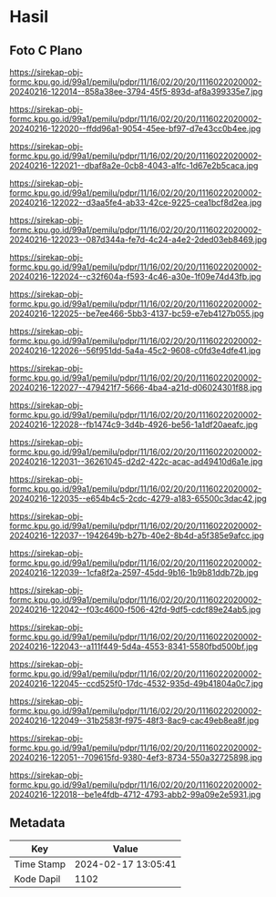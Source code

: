 # Hasil

## Foto C Plano

https://sirekap-obj-formc.kpu.go.id/99a1/pemilu/pdpr/11/16/02/20/20/1116022020002-20240216-122014--858a38ee-3794-45f5-893d-af8a399335e7.jpg

https://sirekap-obj-formc.kpu.go.id/99a1/pemilu/pdpr/11/16/02/20/20/1116022020002-20240216-122020--ffdd96a1-9054-45ee-bf97-d7e43cc0b4ee.jpg

https://sirekap-obj-formc.kpu.go.id/99a1/pemilu/pdpr/11/16/02/20/20/1116022020002-20240216-122021--dbaf8a2e-0cb8-4043-a1fc-1d67e2b5caca.jpg

https://sirekap-obj-formc.kpu.go.id/99a1/pemilu/pdpr/11/16/02/20/20/1116022020002-20240216-122022--d3aa5fe4-ab33-42ce-9225-cea1bcf8d2ea.jpg

https://sirekap-obj-formc.kpu.go.id/99a1/pemilu/pdpr/11/16/02/20/20/1116022020002-20240216-122023--087d344a-fe7d-4c24-a4e2-2ded03eb8469.jpg

https://sirekap-obj-formc.kpu.go.id/99a1/pemilu/pdpr/11/16/02/20/20/1116022020002-20240216-122024--c32f604a-f593-4c46-a30e-1f09e74d43fb.jpg

https://sirekap-obj-formc.kpu.go.id/99a1/pemilu/pdpr/11/16/02/20/20/1116022020002-20240216-122025--be7ee466-5bb3-4137-bc59-e7eb4127b055.jpg

https://sirekap-obj-formc.kpu.go.id/99a1/pemilu/pdpr/11/16/02/20/20/1116022020002-20240216-122026--56f951dd-5a4a-45c2-9608-c0fd3e4dfe41.jpg

https://sirekap-obj-formc.kpu.go.id/99a1/pemilu/pdpr/11/16/02/20/20/1116022020002-20240216-122027--479421f7-5666-4ba4-a21d-d06024301f88.jpg

https://sirekap-obj-formc.kpu.go.id/99a1/pemilu/pdpr/11/16/02/20/20/1116022020002-20240216-122028--fb1474c9-3d4b-4926-be56-1a1df20aeafc.jpg

https://sirekap-obj-formc.kpu.go.id/99a1/pemilu/pdpr/11/16/02/20/20/1116022020002-20240216-122031--36261045-d2d2-422c-acac-ad49410d6a1e.jpg

https://sirekap-obj-formc.kpu.go.id/99a1/pemilu/pdpr/11/16/02/20/20/1116022020002-20240216-122035--e654b4c5-2cdc-4279-a183-65500c3dac42.jpg

https://sirekap-obj-formc.kpu.go.id/99a1/pemilu/pdpr/11/16/02/20/20/1116022020002-20240216-122037--1942649b-b27b-40e2-8b4d-a5f385e9afcc.jpg

https://sirekap-obj-formc.kpu.go.id/99a1/pemilu/pdpr/11/16/02/20/20/1116022020002-20240216-122039--1cfa8f2a-2597-45dd-9b16-1b9b81ddb72b.jpg

https://sirekap-obj-formc.kpu.go.id/99a1/pemilu/pdpr/11/16/02/20/20/1116022020002-20240216-122042--f03c4600-f506-42fd-9df5-cdcf89e24ab5.jpg

https://sirekap-obj-formc.kpu.go.id/99a1/pemilu/pdpr/11/16/02/20/20/1116022020002-20240216-122043--a111f449-5d4a-4553-8341-5580fbd500bf.jpg

https://sirekap-obj-formc.kpu.go.id/99a1/pemilu/pdpr/11/16/02/20/20/1116022020002-20240216-122045--ccd525f0-17dc-4532-935d-49b41804a0c7.jpg

https://sirekap-obj-formc.kpu.go.id/99a1/pemilu/pdpr/11/16/02/20/20/1116022020002-20240216-122049--31b2583f-f975-48f3-8ac9-cac49eb8ea8f.jpg

https://sirekap-obj-formc.kpu.go.id/99a1/pemilu/pdpr/11/16/02/20/20/1116022020002-20240216-122051--709615fd-9380-4ef3-8734-550a32725898.jpg

https://sirekap-obj-formc.kpu.go.id/99a1/pemilu/pdpr/11/16/02/20/20/1116022020002-20240216-122018--be1e4fdb-4712-4793-abb2-99a09e2e5931.jpg


## Metadata

| Key        | Value               |
| ---------- | ------------------- |
| Time Stamp | 2024-02-17 13:05:41 |
| Kode Dapil | 1102                |




